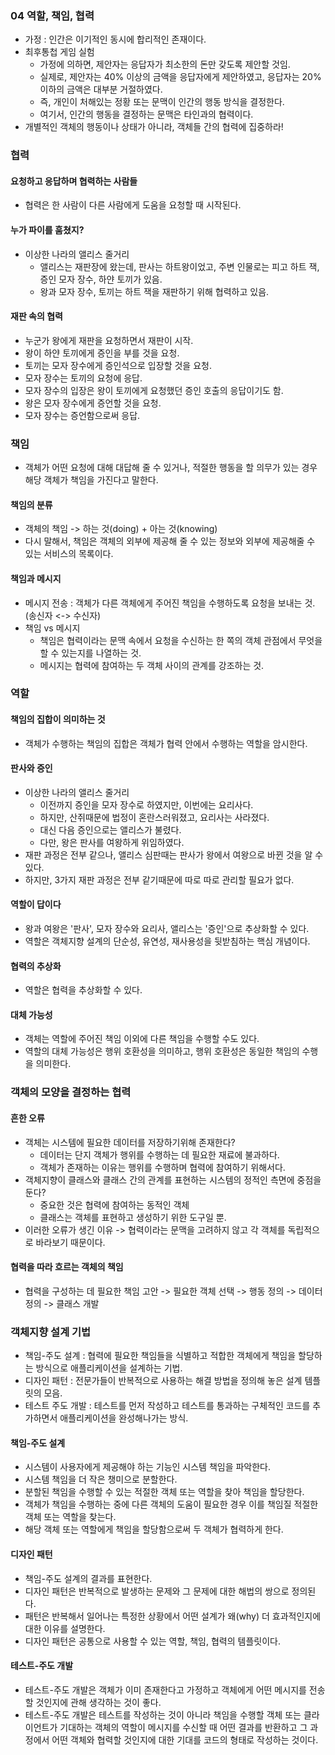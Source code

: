### 04 역할, 책임, 협력
-  가정 : 인간은 이기적인 동시에 합리적인 존재이다.
- 최후통첩 게임 실험
  - 가정에 의하면, 제안자는 응답자가 최소한의 돈만 갖도록 제안할 것임.
  - 실제로, 제안자는 40% 이상의 금액을 응답자에게 제안하였고, 응답자는 20% 이하의 금액은 대부분 거절하였다.
  - 즉, 개인이 처해있는 정황 또는 문맥이 인간의 행동 방식을 결정한다.
  - 여기서, 인간의 행동을 결정하는 문맥은 타인과의 협력이다.
- 개별적인 객체의 행동이나 상태가 아니라, 객체들 간의 협력에 집중하라!

### 협력
#### 요청하고 응답하며 협력하는 사람들
- 협력은 한 사람이 다른 사람에게 도움을 요청할 때 시작된다.

#### 누가 파이를 훔쳤지?
- 이상한 나라의 앨리스 줄거리
  - 앨리스는 재판장에 왔는데, 판사는 하트왕이었고, 주변 인물로는 피고 하트 잭, 증인 모자 장수, 하얀 토끼가 있음.
  - 왕과 모자 장수, 토끼는 하트 잭을 재판하기 위해 협력하고 있음.

#### 재판 속의 협력
- 누군가 왕에게 재판을 요청하면서 재판이 시작.
- 왕이 하얀 토끼에게 증인을 부를 것을 요청.
- 토끼는 모자 장수에게 증인석으로 입장할 것을 요청.
- 모자 장수는 토끼의 요청에 응답.
- 모자 장수의 입장은 왕이 토끼에게 요청했던 증인 호출의 응답이기도 함.
- 왕은 모자 장수에게 증언할 것을 요청.
- 모자 장수는 증언함으로써 응답.

### 책임
- 객체가 어떤 요청에 대해 대답해 줄 수 있거나, 적절한 행동을 할 의무가 있는 경우 해당 객체가 책임을 가진다고 말한다.

#### 책임의 분류
- 객체의 책임 -> 하는 것(doing) + 아는 것(knowing)
- 다시 말해서, 책임은 객체의 외부에 제공해 줄 수 있는 정보와 외부에 제공해줄 수 있는 서비스의 목록이다.

#### 책임과 메시지
- 메시지 전송 : 객체가 다른 객체에게 주어진 책임을 수행하도록 요청을 보내는 것. (송신자 <-> 수신자)
- 책임 vs 메시지
  - 책임은 협력이라는 문맥 속에서 요청을 수신하는 한 쪽의 객체 관점에서 무엇을 할 수 있는지를 나열하는 것.
  - 메시지는 협력에 참여하는 두 객체 사이의 관계를 강조하는 것.

### 역할
#### 책임의 집합이 의미하는 것
- 객체가 수행하는 책임의 집합은 객체가 협력 안에서 수행하는 역할을 암시한다.

#### 판사와 증인
- 이상한 나라의 앨리스 줄거리
  - 이전까지 증인을 모자 장수로 하였지만, 이번에는 요리사다.
  - 하지만, 산쥐때문에 법정이 혼란스러워졌고, 요리사는 사라졌다.
  - 대신 다음 증인으로는 앨리스가 불렸다.
  - 다만, 왕은 판사를 여왕하게 위임하였다.
- 재판 과정은 전부 같으나, 앨리스 심판때는 판사가 왕에서 여왕으로 바뀐 것을 알 수 있다.
- 하지만, 3가지 재판 과정은 전부 같기때문에 따로 따로 관리할 필요가 없다.

#### 역할이 답이다
- 왕과 여왕은 '판사', 모자 장수와 요리사, 앨리스는 '증인'으로 추상화할 수 있다.
- 역할은 객체지향 설계의 단순성, 유연성, 재사용성을 뒷받침하는 핵심 개념이다.

#### 협력의 추상화
- 역할은 협력을 추상화할 수 있다.

#### 대체 가능성
- 객체는 역할에 주어진 책임 이외에 다른 책임을 수행할 수도 있다.
- 역할의 대체 가능성은 행위 호환성을 의미하고, 행위 호환성은 동일한 책임의 수행을 의미한다.

### 객체의 모양을 결정하는 협력
#### 흔한 오류
- 객체는 시스템에 필요한 데이터를 저장하기위해 존재한다?
  - 데이터는 단지 객체가 행위를 수행하는 데 필요한 재료에 불과하다.
  - 객체가 존재하는 이유는 행위를 수행하며 협력에 참여하기 위해서다.
- 객체지향이 클래스와 클래스 간의 관계를 표현하는 시스템의 정적인 측면에 중점을 둔다?
  - 중요한 것은 협력에 참여하는 동적인 객체
  - 클래스는 객체를 표현하고 생성하기 위한 도구일 뿐.
- 이러한 오류가 생긴 이유 -> 협력이라는 문맥을 고려하지 않고 각 객체를 독립적으로 바라보기 때문이다.

#### 협력을 따라 흐르는 객체의 책임
- 협력을 구성하는 데 필요한 책임 고안 -> 필요한 객체 선택 -> 행동 정의 -> 데이터 정의 -> 클래스 개발

### 객체지향 설계 기법
- 책임-주도 설계 : 협력에 필요한 책임들을 식별하고 적합한 객체에게 책임을 할당하는 방식으로 애플리케이션을 설계하는 기법.
- 디자인 패턴 : 전문가들이 반복적으로 사용하는 해결 방법을 정의해 놓은 설계 템플릿의 모음.
- 테스트 주도 개발 : 테스트를 먼저 작성하고 테스트를 통과하는 구체적인 코드를 추가하면서 애플리케이션을 완성해나가는 방식.

#### 책임-주도 설계
- 시스템이 사용자에게 제공해야 하는 기능인 시스템 책임을 파악한다.
- 시스템 책임을 더 작은 챙미으로 분할한다.
- 분할된 책임을 수행할 수 있는 적절한 객체 또는 역할을 찾아 책임을 할당한다.
- 객체가 책임을 수행하는 중에 다른 객체의 도움이 필요한 경우 이를 책임질 적절한 객체 또는 역할을 찾는다.
- 해당 객체 또는 역할에게 책임을 할당함으로써 두 객체가 협력하게 한다.

#### 디자인 패턴
- 책임-주도 설계의 결과를 표현한다.
- 디자인 패턴은 반복적으로 발생하는 문제와 그 문제에 대한 해법의 쌍으로 정의된다.
- 패턴은 반복해서 일어나는 특정한 상황에서 어떤 설계가 왜(why) 더 효과적인지에 대한 이유를 설명한다.
- 디자인 패턴은 공통으로 사용할 수 있는 역할, 책임, 협력의 템플릿이다.

#### 테스트-주도 개발
- 테스트-주도 개발은 객체가 이미 존재한다고 가정하고 객체에게 어떤 메시지를 전송할 것인지에 관해 생각하는 것이 좋다.
- 테스트-주도 개발은 테스트를 작성하는 것이 아니라 책임을 수행할 객체 또는 클라이언트가 기대하는 객체의 역할이 메시지를 수신할 때 어떤 결과를 반환하고 그 과정에서 어떤 객체와 협력할 것인지에 대한 기대를 코드의 형태로 작성하는 것이다.
